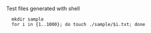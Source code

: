 Test files generated with shell
```shell
  mkdir sample
  for i in {1..1000}; do touch ./sample/$i.txt; done
```
